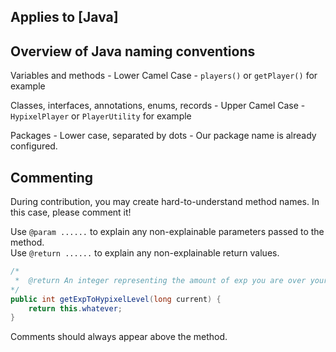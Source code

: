 ## Applies to [Java]

## Overview of Java naming conventions
Variables and methods - Lower Camel Case - `players()` or `getPlayer()` for example

Classes, interfaces, annotations, enums, records - Upper Camel Case - `HypixelPlayer` or `PlayerUtility` for example

Packages - Lower case, separated by dots - Our package name is already configured.

## Commenting
During contribution, you may create hard-to-understand method names.
In this case, please comment it!

Use `@param ......` to explain any non-explainable parameters passed to the method.<br/>
Use `@return ......` to explain any non-explainable return values.

```java
/*
 *  @return An integer representing the amount of exp you are over your previous, full level.
*/
public int getExpToHypixelLevel(long current) {
    return this.whatever;
}
```

Comments should always appear above the method.
